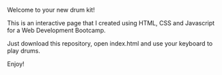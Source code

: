Welcome to your new drum kit!

This is an interactive page that I created using HTML, CSS and Javascript for a Web Development Bootcamp.

Just download this repository, open index.html and use your keyboard to play drums.

Enjoy!